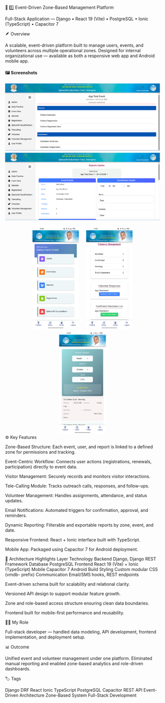 🧩 1️⃣ Event-Driven Zone-Based Management Platform

Full-Stack Application — Django • React 19 (Vite) • PostgreSQL • Ionic (TypeScript) • Capacitor 7

🪶 Overview

A scalable, event-driven platform built to manage users, events, and volunteers across multiple operational zones.
Designed for internal organizational use — available as both a responsive web app and Android mobile app.

#### 🖼️ Screenshots

![Dashboard](assets/dashboard.png?v=2)
![Reports](assets/report.png?v=2)

<div align="center">
  <img src="assets/mobile_home.jpg?v=2" alt="Mobile Home" width="30%" style="margin:0 10px;">
  <img src="assets/mobile_vm.jpg?v=2" alt="Mobile Dashboard" width="30%" style="margin:0 10px;">
  <img src="assets/mobile_table.jpg?v=2" alt="Mobile Practice" width="30%" style="margin:0 10px;">
</div>
⚙️ Key Features

Zone-Based Structure: Each event, user, and report is linked to a defined zone for permissions and tracking.

Event-Centric Workflow: Connects user actions (registrations, renewals, participation) directly to event data.

Visitor Management: Securely records and monitors visitor interactions.

Tele-Calling Module: Tracks outreach calls, responses, and follow-ups.

Volunteer Management: Handles assignments, attendance, and status updates.

Email Notifications: Automated triggers for confirmation, approval, and reminders.

Dynamic Reporting: Filterable and exportable reports by zone, event, and date.

Responsive Frontend: React + Ionic interface built with TypeScript.

Mobile App: Packaged using Capacitor 7 for Android deployment.

🧠 Architecture Highlights
Layer	Technology
Backend	Django, Django REST Framework
Database	PostgreSQL
Frontend	React 19 (Vite) + Ionic (TypeScript)
Mobile	Capacitor 7 Android Build
Styling	Custom modular CSS (vmdb- prefix)
Communication	Email/SMS hooks, REST endpoints

Event-driven schema built for scalability and relational clarity.

Versioned API design to support modular feature growth.

Zone and role-based access structure ensuring clean data boundaries.

Frontend built for mobile-first performance and reusability.

👨‍💻 My Role

Full-stack developer — handled data modeling, API development, frontend implementation, and deployment setup.

📊 Outcome

Unified event and volunteer management under one platform.
Eliminated manual reporting and enabled zone-based analytics and role-driven dashboards.

🏷️ Tags

Django DRF React Ionic TypeScript PostgreSQL Capacitor
REST API Event-Driven Architecture Zone-Based System Full-Stack Development


